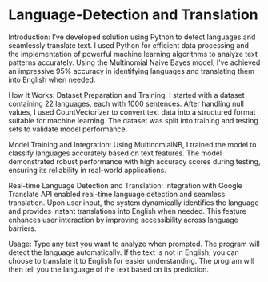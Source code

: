 # Language-Detection and Translation

Introduction:
I’ve developed solution using Python to detect languages and seamlessly translate text. I used Python for efficient data processing and the implementation of powerful machine learning algorithms to analyze text patterns accurately. Using the Multinomial Naive Bayes model, I’ve achieved an impressive 95% accuracy in identifying languages and translating them into English when needed.


How It Works:
Dataset Preparation and Training:
I started with a dataset containing 22 languages, each with 1000 sentences. After handling null values, I used CountVectorizer to convert text data into a structured format suitable for machine learning. The dataset was split into training and testing sets to validate model performance.

Model Training and Integration:
Using MultinomialNB, I trained the model to classify languages accurately based on text features. The model demonstrated robust performance with high accuracy scores during testing, ensuring its reliability in real-world applications.

Real-time Language Detection and Translation:
Integration with Google Translate API enabled real-time language detection and seamless translation. Upon user input, the system dynamically identifies the language and provides instant translations into English when needed. This feature enhances user interaction by improving accessibility across language barriers.


Usage:
Type any text you want to analyze when prompted.
The program will detect the language automatically.
If the text is not in English, you can choose to translate it to English for easier understanding.
The program will then tell you the language of the text based on its prediction.
